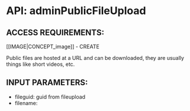 # API: adminPublicFileUpload


## ACCESS REQUIREMENTS: ##
[[IMAGE|CONCEPT_image]] - CREATE



Public files are hosted at a URL and can be downloaded, they are usually things like short videos, etc.


## INPUT PARAMETERS: ##
  * fileguid: guid from fileupload
  * filename: 
